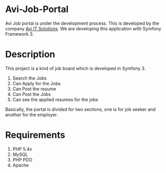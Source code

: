 Avi-Job-Portal
==============

Avi Job portal is under the development process. This is developed by the company <a href="http://aviitsolutions.com" target="_blank">Avi IT Solutions</a>. We are developing this application with Symfony Framework 3. 

Description
============
This project is a kind of job board which is developed in Symfony 3.
1) Search the Jobs
2) Can Apply for the Jobs
3) Can Post the resume
4) Can Post the Jobs
5) Can see the applied resumes for the jobs

Basically, the portal is divided for two sections, one is for job seeker and another for the employer.

Requirements
=============
1) PHP 5.4x
2) MySQL
3) PHP PDO
4) Apache
